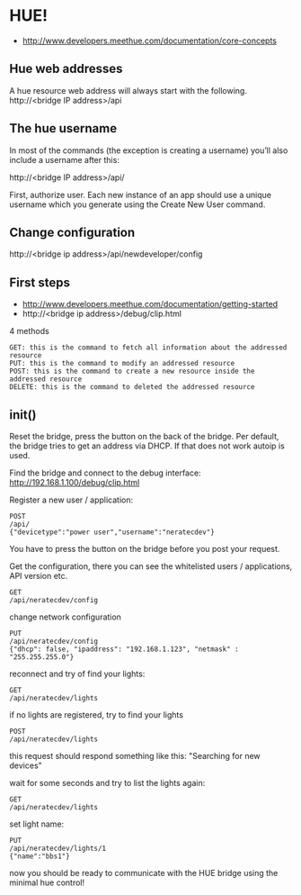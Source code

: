 HUE!
====
 * http://www.developers.meethue.com/documentation/core-concepts

Hue web addresses
-----------------
A hue resource web address will always start with the following.
http://\<bridge IP address\>/api

The hue username
----------------
In most of the commands (the exception is creating a username) you’ll also include a username after this:

http://\<bridge IP address\>/api/<username>

First, authorize user. 
Each new instance of an app should use a unique username which you generate using the Create New User command.

Change configuration
--------------------
http://\<bridge ip address\>/api/newdeveloper/config

First steps
-----------
 * http://www.developers.meethue.com/documentation/getting-started
 * http://\<bridge ip address\>/debug/clip.html

4 methods

    GET: this is the command to fetch all information about the addressed resource
    PUT: this is the command to modify an addressed resource
    POST: this is the command to create a new resource inside the addressed resource
    DELETE: this is the command to deleted the addressed resource

init()
------
Reset the bridge, press the button on the back of the bridge.
Per default, the bridge tries to get an address via DHCP. 
If that does not work autoip is used. 

Find the bridge and connect to the debug interface:
http://192.168.1.100/debug/clip.html

Register a new user / application:

    POST
    /api/
    {"devicetype":"power user","username":"neratecdev"}

You have to press the button on the bridge before you post your request.

Get the configuration, there you can see the whitelisted users / applications, API version etc. 

    GET 
    /api/neratecdev/config

change network configuration
    
    PUT
    /api/neratecdev/config
    {"dhcp": false, "ipaddress": "192.168.1.123", "netmask" : "255.255.255.0"}

reconnect and try of find your lights:

    GET
    /api/neratecdev/lights
 
if no lights are registered, try to find your lights

    POST
    /api/neratecdev/lights

this request should respond something like this:
"Searching for new devices"

wait for some seconds and try to list the lights again:

    GET
    /api/neratecdev/lights

set light name:

    PUT
    /api/neratecdev/lights/1
    {"name":"bbs1"}

now you should be ready to communicate with the HUE bridge using the minimal hue control!

